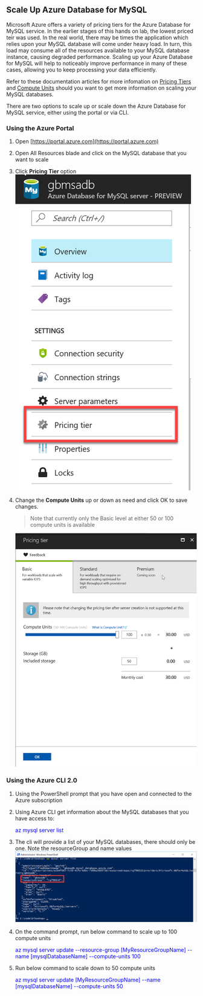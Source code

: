 ## Scale Up Azure Database for MySQL

Microsoft Azure offers a variety of pricing tiers for the Azure Database for MySQL service. In the earlier stages of this hands on lab, the lowest priced teir was used. In the real world, there may be times the application which relies upon your MySQL database will come under heavy load. In turn, this load may consume all of the resources available to your MySQL database instance, causing degraded performance. Scaling up your Azure Database for MySQL will help to noticeably improve performance in many of these cases, allowing you to keep processing your data efficiently.

Refer to these documentation articles for more infomation on [Pricing Tiers](https://docs.microsoft.com/en-us/azure/mysql/concepts-service-tiers) and [Compute Units](https://docs.microsoft.com/en-us/azure/mysql/concepts-compute-unit-and-storage) should you want to get more information on scaling your MySQL databases.

There are two options to scale up or scale down the Azure Database for MySQL service, either using the portal or via CLI.

### Using the Azure Portal

1. Open [https://portal.azure.com](https://portal.azure.com)

1. Open All Resources blade and click on the MySQL database that you want to scale

1. Click **Pricing Tier** option  
    ![Pricing Tier](img/mysql-pricing-option.png)

1. Change the **Compute Units** up or down as need and click OK to save changes.
    > Note that currently only the Basic level at either 50 or 100 compute units is available  

    ![Compute units](img/mysql-compute.png)

### Using the Azure CLI 2.0

1. Using the PowerShell prompt that you have open and connected to the Azure subscription

1. Using Azure CLI get information about the MySQL databases that you have access to:

    <span style="color:blue"> az mysql server list

1. The cli will provide a list of your MySQL databases, there should only be one. Note the resourceGroup and name values  
    ![MySQL Server List](img/az-mysql-server-list.png)

1. On the command prompt, run below command to scale up to 100 compute units

    <span style="color:blue"> az mysql  server update --resource-group [MyResourceGroupName] --name [mysqlDatabaseName] --compute-units 100

1. Run below command to scale down to 50 compute units

    <span style="color:blue"> az mysql  server update [MyResourceGroupName] --name [mysqlDatabaseName] --compute-units 50
